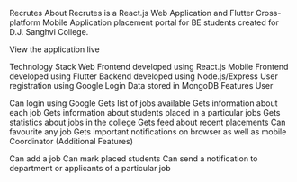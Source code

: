 Recrutes
About
Recrutes is a React.js Web Application and Flutter Cross-platform Mobile Application placement portal for BE students created for D.J. Sanghvi College.

View the application live

Technology Stack
Web Frontend developed using React.js
Mobile Frontend developed using Flutter
Backend developed using Node.js/Express
User registration using Google Login
Data stored in MongoDB
Features
User

Can login using Google
Gets list of jobs available
Gets information about each job
Gets information about students placed in a particular jobs
Gets statistics about jobs in the college
Gets feed about recent placements
Can favourite any job
Gets important notifications on browser as well as mobile
Coordinator (Additional Features)

Can add a job
Can mark placed students
Can send a notification to department or applicants of a particular job
